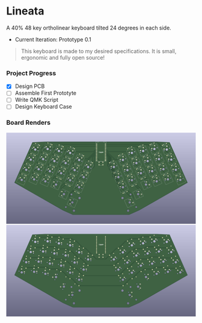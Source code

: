 # Lineata
A 40% 48 key ortholinear keyboard tilted 24 degrees in each side.
* Current Iteration: Prototype 0.1

> This keyboard is made to my desired specifications. It is small, ergonomic and fully open source!

### Project Progress
- [x] Design PCB
- [ ] Assemble First Prototyte
- [ ] Write QMK Script
- [ ] Design Keyboard Case

### Board Renders
![PCB front](KiCad%20Files/lineata_renders/lineata_board_front.png)
![PCB back](KiCad%20Files/lineata_renders/lineata_board_back.png)
